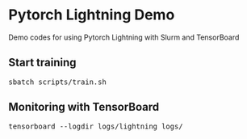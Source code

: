 # Pytorch Lightning Demo
Demo codes for using Pytorch Lightning with Slurm and TensorBoard

## Start training
<pre>
sbatch scripts/train.sh
</pre>

## Monitoring with TensorBoard
<pre>
tensorboard --logdir logs/lightning_logs/
</pre>